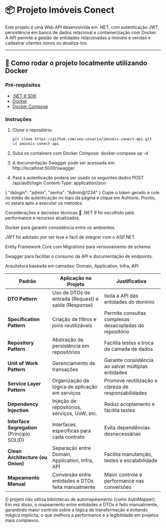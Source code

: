 # 📦 Projeto Imóveis Conect

Este projeto é uma Web API desenvolvida em .NET, com autenticação JWT, persistência em banco de dados relacional e containerização com Docker. 
A API permite a gestão de entidades relacionadas a imóveis e vendas e cadastrar clientes novos ou atualiza-los.

---

## 🚀 Como rodar o projeto localmente utilizando Docker

### Pré-requisitos

- [.NET 9 SDK](https://dotnet.microsoft.com/)
- [Docker](https://www.docker.com/)
- [Docker Compose](https://docs.docker.com/compose/)

### Instruções

1. Clone o repositório:

   ```bash
   git clone https://github.com/seu-usuario/imoveis-conect-api.git
   cd imoveis-conect-api
2. Suba os containers com Docker Compose:
   docker-compose up -d
   
3. A documentação Swagger pode ser acessada em:
http://localhost:5000/swagger

4. Para a autenticação poderá ser usado os seguintes dados 
POST /api/auth/login
Content-Type: application/json

{
  "dslogin": "admin",
  "senha": "Admin@1234"
}
Copie o token gerado e cole no botão de autenticação no topo da página e clique em Auhtorie. Pronto, vc estará apto a executar os metodos.

Considerações e decisões técnicas
🔧 .NET 9 foi escolhido pela performance e recursos atualizados.

Docker para garantir consistência entre os ambientes.

JWT foi adotado por ser leve e fácil de integrar com o ASP.NET.

Entity Framework Core com Migrations para versionamento de schema.

Swagger para facilitar o consumo da API e documentação de endpoints.

Arquitetura baseada em camadas: Domain, Application, Infra, API.

| Padrão                                      | Aplicação no Projeto                                | Justificativa                                           |
| ------------------------------------------- | --------------------------------------------------- | ------------------------------------------------------- |
| **DTO Pattern**                             | Uso de DTOs de entrada (Request) e saída (Response) | Isola a API das entidades do domínio                    |
| **Specification Pattern**                   | Criação de filtros e joins reutilizáveis            | Permite consultas complexas desacopladas do repositório |
| **Repository Pattern**                      | Abstração da persistência em repositórios           | Facilita testes e troca da camada de dados              |
| **Unit of Work Pattern**                    | Gerenciamento de transações                         | Garante consistência ao salvar múltiplas entidades      |
| **Service Layer Pattern**                   | Organização da lógica de aplicação em serviços      | Promove reutilização e clareza de responsabilidades     |
| **Dependency Injection**                    | Injeção de repositórios, serviços, UoW, etc.        | Reduz acoplamento e facilita testes                     |
| **Interface Segregation** (Princípio SOLID) | Interfaces específicas para cada contrato           | Evita dependências desnecessárias                       |
| **Clean Architecture (ou Onion)**           | Separação entre Domain, Application, Infra, API     | Facilita manutenção, testes e escalabilidade            |
| **Mapeamento Manual**                       | Conversão entre entidades e DTOs feita manualmente  | Maior controle e performance nas conversões             |

O projeto não utiliza bibliotecas de automapeamento (como AutoMapper). Em vez disso, o mapeamento entre entidades e DTOs é feito manualmente, garantindo maior controle sobre a lógica de transformação e evitando mágica implícita, o que melhora a performance e a legibilidade em projetos mais complexos.
